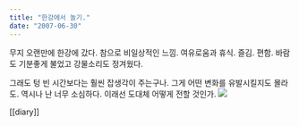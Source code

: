 ```yaml
---
title: "한강에서 놀기."
date: "2007-06-30"
---
```


무지 오랜만에 한강에 갔다. 참으로 비일상적인 느낌. 여유로움과 휴식. 즐김. 편함. 바람도 기분좋게 불었고 강물소리도 정겨웠다.

그래도 텅 빈 시간보다는 훨씬 잡생각이 주는구나. 그게 어떤 변화를 유발시킬지도 몰라도. 역시나 난 너무 소심하다. 이래선 도대체 어떻게 전할 것인가. ![](http://kimsungi.cafe24.com/wp-content/uploads/2010/11/cfile7.uf_.1519831A4CEAB1330E3E4C.jpg)

[[diary]]